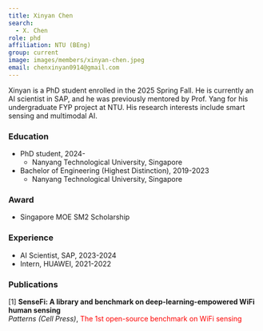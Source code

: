 ```yaml
---
title: Xinyan Chen
search:
  - X. Chen
role: phd
affiliation: NTU (BEng)
group: current
image: images/members/xinyan-chen.jpeg
email: chenxinyan0914@gmail.com
---
```

 
Xinyan is a PhD student enrolled in the 2025 Spring Fall. He is currently an AI scientist in SAP, and he was previously mentored by Prof. Yang for his undergraduate FYP project at NTU. His research interests include smart sensing and multimodal AI.

### Education
- PhD student, 2024-
  - Nanyang Technological University, Singapore
- Bachelor of Engineering (Highest Distinction), 2019-2023
  - Nanyang Technological University, Singapore

### Award
- Singapore MOE SM2 Scholarship

### Experience
- AI Scientist, SAP, 2023-2024
- Intern, HUAWEI, 2021-2022

### Publications
[1] **SenseFi: A library and benchmark on deep-learning-empowered WiFi human sensing**    
*Patterns (Cell Press)*, <span style="color: red;">The 1st open-source benchmark on WiFi sensing</span>
